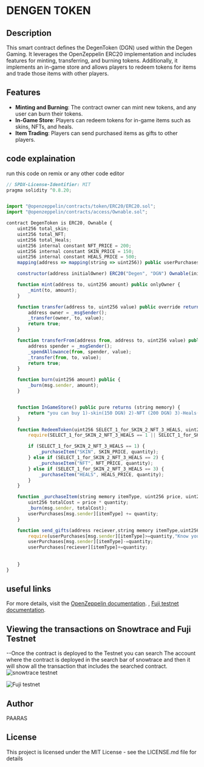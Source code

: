 # DENGEN TOKEN

## Description

This smart contract defines the DegenToken (DGN) used within the Degen Gaming. It leverages the OpenZeppelin ERC20 implementation and includes features for minting, transferring, and burning tokens. Additionally, it implements an in-game store and allows players to redeem tokens for items and trade those items with other players.

## Features
- **Minting and Burning**: The contract owner can mint new tokens, and any user can burn their tokens.
- **In-Game Store**: Players can redeem tokens for in-game items such as skins, NFTs, and heals.
- **Item Trading**: Players can send purchased items as gifts to other players.

## code explaination
run this code on remix or any other code editor
``` javascript 
// SPDX-License-Identifier: MIT
pragma solidity ^0.8.20;


import "@openzeppelin/contracts/token/ERC20/ERC20.sol";
import "@openzeppelin/contracts/access/Ownable.sol";

contract DegenToken is ERC20, Ownable {
    uint256 total_skin;
    uint256 total_NFT;
    uint256 total_Heals;
    uint256 internal constant NFT_PRICE = 200;
    uint256 internal constant SKIN_PRICE = 150;
    uint256 internal constant HEALS_PRICE = 500;
    mapping(address => mapping(string => uint256)) public userPurchases;

    constructor(address initialOwner) ERC20("Degen", "DGN") Ownable(initialOwner) {}

    function mint(address to, uint256 amount) public onlyOwner {
        _mint(to, amount);
    }

    function transfer(address to, uint256 value) public override returns (bool) {
        address owner = _msgSender();
        _transfer(owner, to, value);
        return true;
    }

    function transferFrom(address from, address to, uint256 value) public override returns (bool) {
        address spender = _msgSender();
        _spendAllowance(from, spender, value);
        _transfer(from, to, value);
        return true;
    }

    function burn(uint256 amount) public {
        _burn(msg.sender, amount);
    }


    function InGameStore() public pure returns (string memory) {
        return "you can buy 1)-skin(150 DGN) 2)-NFT (200 DGN) 3)-Heals(500 DGN)";
    }

    function RedeemToken(uint256 SELECT_1_for_SKIN_2_NFT_3_HEALS, uint256 quantity) public {
        require(SELECT_1_for_SKIN_2_NFT_3_HEALS == 1 || SELECT_1_for_SKIN_2_NFT_3_HEALS == 2 || SELECT_1_for_SKIN_2_NFT_3_HEALS == 3, "invalid choice use 1,2,3 only");

        if (SELECT_1_for_SKIN_2_NFT_3_HEALS == 1) {
            _purchaseItem("SKIN", SKIN_PRICE, quantity);
        } else if (SELECT_1_for_SKIN_2_NFT_3_HEALS == 2) {
            _purchaseItem("NFT", NFT_PRICE, quantity);
        } else if (SELECT_1_for_SKIN_2_NFT_3_HEALS == 3) {
            _purchaseItem("HEALS", HEALS_PRICE, quantity);
        }
    }

    function _purchaseItem(string memory itemType, uint256 price, uint256 quantity) internal {
        uint256 totalCost = price * quantity;
        _burn(msg.sender, totalCost);
        userPurchases[msg.sender][itemType] += quantity;
    }

    function send_gifts(address reciever,string memory itemType,uint256 quantity) public {
        require(userPurchases[msg.sender][itemType]>=quantity,"Know your limits brother");
        userPurchases[msg.sender][itemType]-=quantity;
        userPurchases[reciever][itemType]+=quantity;
    
    
    }
}

```
## useful links
For more details, visit the [OpenZeppelin documentation](https://docs.openzeppelin.com/).
,   [Fuji testnet documentation](https://docs.avax.network/learn/avalanche/fuji).

## Viewing the transactions on Snowtrace and Fuji Testnet



--Once the contract is deployed to the Testnet you can search The account where the contract is deployed in the search bar of snowtrace and then it will show all the transaction that includes the searched contract.
![snowtrace testnet](https://github.com/paaras2004/DegenToken/assets/90059820/87be8ced-c94d-49bb-bc2b-80aa08d960a5)





![Fuji testnet ](https://github.com/paaras2004/DegenToken/assets/90059820/d027d8fb-2ea4-4be1-b3f8-ac0a502ba7ca)







## Author

PAARAS

## License

This project is licensed under the MIT License - see the LICENSE.md file for details

